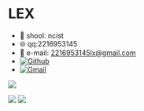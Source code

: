 # LEX
-  :office: shool: ncist
-  :globe_with_meridians: qq:2216953145
-  :love_letter: e-mail: 2216953145lx@gmail.com
- [![Github](https://img.shields.io/badge/-Github-000?style=flat&logo=Github&logoColor=white)](https://github.com/balabala789654)
- [![Gmail](https://img.shields.io/badge/-Gmail-c14438?style=flat&logo=Gmail&logoColor=white)](2216953145lx@gmail.com)

<p>
<img src="./pic/wallhaven-2ywd3y.png"/>
</p>

<p>

<img src = "https://github-readme-stats.vercel.app/api?username=balabala789654&show_icons=true&theme=radical&layout=normal" />

<img src = "https://github-readme-stats.vercel.app/api/top-langs/?username=balabala789654&show_icons=true&hide_border=false" />

</p>

<!-- <code>
    <img width = 50% src = "https://www.vectorlogo.zone/logos/github/github-ar21.svg">
</code> -->
